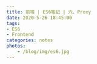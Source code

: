 ```yaml
---
title: 前端 | ES6笔记 | 六、Proxy
date: 2020-5-26 18:45:00
tags: 
- ES6
- Frontend
categories: notes
photos:
    - /blog/img/es6.jpg
---
```


<br>
<!--more-->


